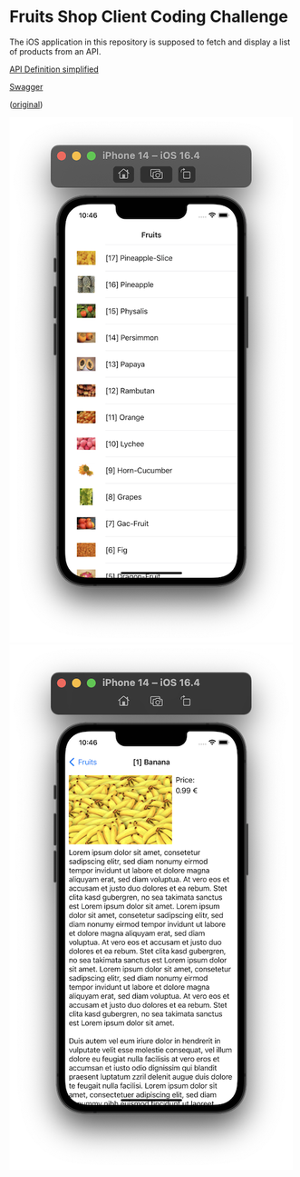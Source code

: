 # Fruits Shop Client Coding Challenge

The iOS application in this repository is supposed to fetch and display a list of products from an API.

[API Definition simplified](App/FruitsShopClient/APIClient/api-docs.yml)

[Swagger](https://app.swaggerhub.com/apis/AldrianIT/fruit-shop_api/2.0.0#/Products/getProducts)

([original](https://www.predic8.de/rest-api-public-sample.htm))

![Overview Screen](Screenshots/Overview.png "Overview Screen")
![Detail Screen](Screenshots/Detail.png "Detail Screen")
